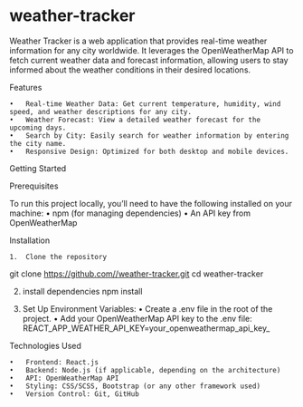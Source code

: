 # weather-tracker
Weather Tracker is a web application that provides real-time weather information for any city worldwide. It leverages the OpenWeatherMap API to fetch current weather data and forecast information, allowing users to stay informed about the weather conditions in their desired locations.

Features

	•	Real-time Weather Data: Get current temperature, humidity, wind speed, and weather descriptions for any city.
	•	Weather Forecast: View a detailed weather forecast for the upcoming days.
	•	Search by City: Easily search for weather information by entering the city name.
	•	Responsive Design: Optimized for both desktop and mobile devices.

Getting Started

Prerequisites

To run this project locally, you’ll need to have the following installed on your machine:
	•	npm (for managing dependencies)
	•	An API key from OpenWeatherMap

Installation

	1.	Clone the repository
 git clone https://github.com//weather-tracker.git
cd weather-tracker

2. install dependencies
   npm install

3. 	Set Up Environment Variables:
	•	Create a .env file in the root of the project.
	•	Add your OpenWeatherMap API key to the .env file:
REACT_APP_WEATHER_API_KEY=your_openweathermap_api_key_

Technologies Used

	•	Frontend: React.js
	•	Backend: Node.js (if applicable, depending on the architecture)
	•	API: OpenWeatherMap API
	•	Styling: CSS/SCSS, Bootstrap (or any other framework used)
	•	Version Control: Git, GitHub

 

